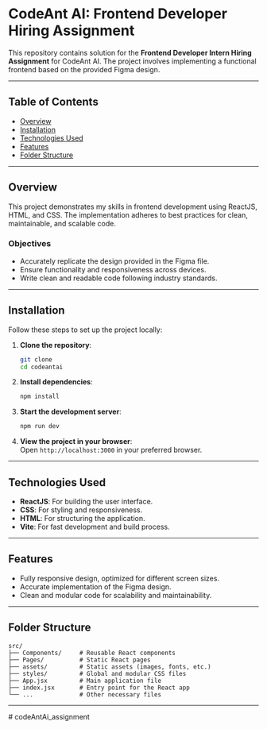 
# CodeAnt AI: Frontend Developer Hiring Assignment  

This repository contains solution for the **Frontend Developer Intern Hiring Assignment** for CodeAnt AI. The project involves implementing a functional frontend based on the provided Figma design.  

---

## Table of Contents  
- [Overview](#overview)  
- [Installation](#installation)  
- [Technologies Used](#technologies-used)  
- [Features](#features)  
- [Folder Structure](#folder-structure)  

---

## Overview  
This project demonstrates my skills in frontend development using ReactJS, HTML, and CSS. The implementation adheres to best practices for clean, maintainable, and scalable code.  

### Objectives  
- Accurately replicate the design provided in the Figma file.  
- Ensure functionality and responsiveness across devices.  
- Write clean and readable code following industry standards.  

---

## Installation  

Follow these steps to set up the project locally:  

1. **Clone the repository**:  
   ```bash  
   git clone 
   cd codeantai
   ```  

2. **Install dependencies**:  
   ```bash  
   npm install  
   ```  

3. **Start the development server**:  
   ```bash  
   npm run dev  
   ```  

4. **View the project in your browser**:  
   Open `http://localhost:3000` in your preferred browser.  

---

## Technologies Used  
- **ReactJS**: For building the user interface.  
- **CSS**: For styling and responsiveness.  
- **HTML**: For structuring the application.  
- **Vite**: For fast development and build process.  

---

## Features  
- Fully responsive design, optimized for different screen sizes.  
- Accurate implementation of the Figma design.  
- Clean and modular code for scalability and maintainability.  

---

## Folder Structure  
```plaintext  
src/  
├── Components/     # Reusable React components
├── Pages/          # Static React pages  
├── assets/         # Static assets (images, fonts, etc.)  
├── styles/         # Global and modular CSS files  
├── App.jsx         # Main application file  
├── index.jsx       # Entry point for the React app  
└── ...             # Other necessary files  
```  
---
#   c o d e A n t A i _ a s s i g n m e n t 
 
 